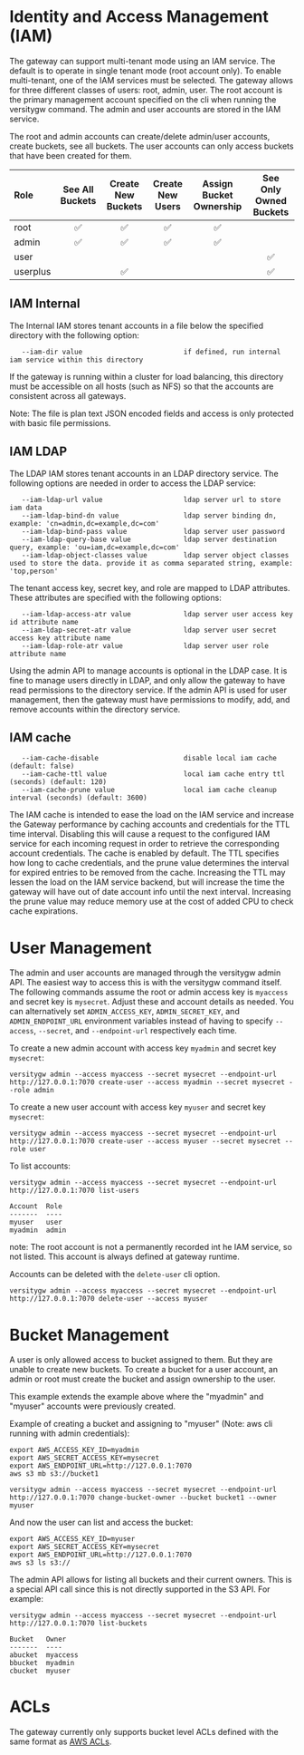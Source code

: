 # Identity and Access Management (IAM)
The gateway can support multi-tenant mode using an IAM service. The default is to operate in single tenant mode (root account only). To enable multi-tenant, one of the IAM services must be selected. The gateway allows for three different classes of users: root, admin, user. The root account is the primary management account specified on the cli when running the versitygw command. The admin and user accounts are stored in the IAM service.

The root and admin accounts can create/delete admin/user accounts, create buckets, see all buckets. The user accounts can only access buckets that have been created for them.

| Role | See All Buckets | Create New Buckets | Create New Users | Assign Bucket Ownership | See Only Owned Buckets |
| :--- | :---: | :---: | :---: | :---: | :---: |
| root | :white_check_mark: | :white_check_mark: | :white_check_mark: | :white_check_mark: | |
| admin | :white_check_mark: | :white_check_mark: | :white_check_mark: | :white_check_mark: | |
| user | | | | | :white_check_mark: |
| userplus | | :white_check_mark: | | | :white_check_mark: |

## IAM Internal
The Internal IAM stores tenant accounts in a file below the specified directory with the following option:
```
   --iam-dir value                         if defined, run internal iam service within this directory
```

If the gateway is running within a cluster for load balancing, this directory must be accessible on all hosts (such as NFS) so that the accounts are consistent across all gateways.

Note: The file is plan text JSON encoded fields and access is only protected with basic file permissions.

## IAM LDAP
The LDAP IAM stores tenant accounts in an LDAP directory service. The following options are needed in order to access the LDAP service:
```
   --iam-ldap-url value                    ldap server url to store iam data
   --iam-ldap-bind-dn value                ldap server binding dn, example: 'cn=admin,dc=example,dc=com'
   --iam-ldap-bind-pass value              ldap server user password
   --iam-ldap-query-base value             ldap server destination query, example: 'ou=iam,dc=example,dc=com'
   --iam-ldap-object-classes value         ldap server object classes used to store the data. provide it as comma separated string, example: 'top,person'
```

The tenant access key, secret key, and role are mapped to LDAP attributes. These attributes are specified with the following options:
```
   --iam-ldap-access-atr value             ldap server user access key id attribute name
   --iam-ldap-secret-atr value             ldap server user secret access key attribute name
   --iam-ldap-role-atr value               ldap server user role attribute name
```

Using the admin API to manage accounts is optional in the LDAP case. It is fine to manage users directly in LDAP, and only allow the gateway to have read permissions to the directory service. If the admin API is used for user management, then the gateway must have permissions to modify, add, and remove accounts within the directory service. 

## IAM cache
```
   --iam-cache-disable                     disable local iam cache (default: false)
   --iam-cache-ttl value                   local iam cache entry ttl (seconds) (default: 120)
   --iam-cache-prune value                 local iam cache cleanup interval (seconds) (default: 3600)
```
The IAM cache is intended to ease the load on the IAM service and increase the Gateway performance by caching accounts and credentials for the TTL time interval. Disabling this will cause a request to the configured IAM service for each incoming request in order to retrieve the corresponding account credentials. The cache is enabled by default. The TTL specifies how long to cache credentials, and the prune value determines the interval for expired entries to be removed from the cache. Increasing the TTL may lessen the load on the IAM service backend, but will increase the time the gateway will have out of date account info until the next interval. Increasing the prune value may reduce memory use at the cost of added CPU to check cache expirations.

# User Management
The admin and user accounts are managed through the versitygw admin API.  The easiest way to access this is with the versitygw command itself. The following commands assume the root or admin access key is `myaccess` and secret key is `mysecret`.  Adjust these and account details as needed. You can alternatively set `ADMIN_ACCESS_KEY`, `ADMIN_SECRET_KEY`, and `ADMIN_ENDPOINT_URL` environment variables instead of having to specify `--access`, `--secret`, and `--endpoint-url` respectively each time.

To create a new admin account with access key `myadmin` and secret key `mysecret`:
```
versitygw admin --access myaccess --secret mysecret --endpoint-url http://127.0.0.1:7070 create-user --access myadmin --secret mysecret --role admin
```

To create a new user account with access key `myuser` and secret key `mysecret`:
```
versitygw admin --access myaccess --secret mysecret --endpoint-url http://127.0.0.1:7070 create-user --access myuser --secret mysecret --role user
```

To list accounts:
```
versitygw admin --access myaccess --secret mysecret --endpoint-url http://127.0.0.1:7070 list-users
```
```
Account  Role
-------  ----
myuser   user
myadmin  admin
```
note: The root account is not a permanently recorded int he IAM service, so not listed.  This account is always defined at gateway runtime.

Accounts can be deleted with the `delete-user` cli option.
```
versitygw admin --access myaccess --secret mysecret --endpoint-url http://127.0.0.1:7070 delete-user --access myuser
```

# Bucket Management
A user is only allowed access to bucket assigned to them. But they are unable to create new buckets. To create a bucket for a user account, an admin or root must create the bucket and assign ownership to the user.

This example extends the example above where the "myadmin" and "myuser" accounts were previously created.

Example of creating a bucket and assigning to "myuser" (Note: aws cli running with admin credentials):
```
export AWS_ACCESS_KEY_ID=myadmin
export AWS_SECRET_ACCESS_KEY=mysecret
export AWS_ENDPOINT_URL=http://127.0.0.1:7070
aws s3 mb s3://bucket1

versitygw admin --access myaccess --secret mysecret --endpoint-url http://127.0.0.1:7070 change-bucket-owner --bucket bucket1 --owner myuser
```
And now the user can list and access the bucket:
```
export AWS_ACCESS_KEY_ID=myuser
export AWS_SECRET_ACCESS_KEY=mysecret
export AWS_ENDPOINT_URL=http://127.0.0.1:7070
aws s3 ls s3://
```

The admin API allows for listing all buckets and their current owners. This is a special API call since this is not directly supported in the S3 API.  For example:
```
versitygw admin --access myaccess --secret mysecret --endpoint-url http://127.0.0.1:7070 list-buckets
```
```
Bucket   Owner
-------  ----
abucket  myaccess
bbucket  myadmin
cbucket  myuser
```

# ACLs
The gateway currently only supports bucket level ACLs defined with the same format as [AWS ACLs](https://docs.aws.amazon.com/AmazonS3/latest/userguide/acl-overview.html).